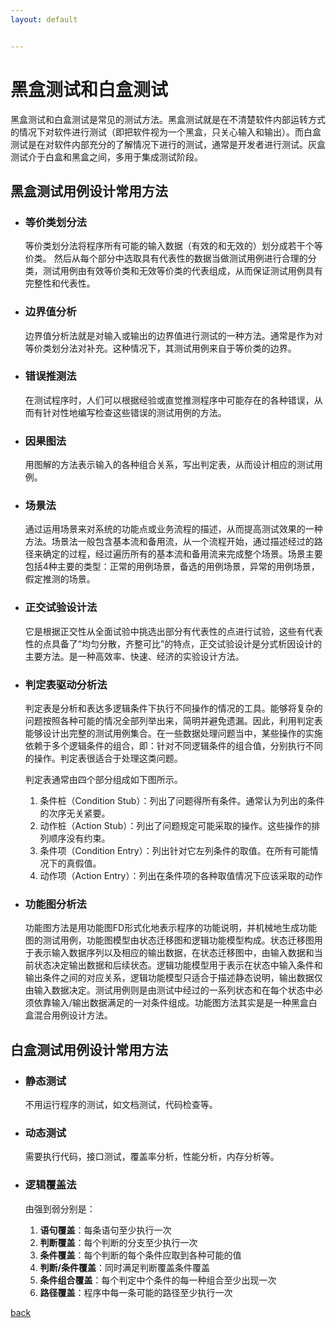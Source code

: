 ```yaml
---
layout: default


---
```


# 黑盒测试和白盒测试

黑盒测试和白盒测试是常见的测试方法。黑盒测试就是在不清楚软件内部运转方式的情况下对软件进行测试（即把软件视为一个黑盒，只关心输入和输出）。而白盒测试是在对软件内部充分的了解情况下进行的测试，通常是开发者进行测试。灰盒测试介于白盒和黑盒之间，多用于集成测试阶段。

## 黑盒测试用例设计常用方法

- ### 等价类划分法

  等价类划分法将程序所有可能的输入数据（有效的和无效的）划分成若干个等价类。 然后从每个部分中选取具有代表性的数据当做测试用例进行合理的分类，测试用例由有效等价类和无效等价类的代表组成，从而保证测试用例具有完整性和代表性。

- ### 边界值分析

  边界值分析法就是对输入或输出的边界值进行测试的一种方法。通常是作为对等价类划分法对补充。这种情况下，其测试用例来自于等价类的边界。

- ### 错误推测法

  在测试程序时，人们可以根据经验或直觉推测程序中可能存在的各种错误，从而有针对性地编写检查这些错误的测试用例的方法。

- ### 因果图法

  用图解的方法表示输入的各种组合关系，写出判定表，从而设计相应的测试用例。

- ### 场景法

  通过运用场景来对系统的功能点或业务流程的描述，从而提高测试效果的一种方法。场景法一般包含基本流和备用流，从一个流程开始，通过描述经过的路径来确定的过程，经过遍历所有的基本流和备用流来完成整个场景。场景主要包括4种主要的类型：正常的用例场景，备选的用例场景，异常的用例场景，假定推测的场景。

- ### 正交试验设计法

  它是根据正交性从全面试验中挑选出部分有代表性的点进行试验，这些有代表性的点具备了“均匀分散，齐整可比”的特点，正交试验设计是分式析因设计的主要方法。是一种高效率、快速、经济的实验设计方法。

- ### 判定表驱动分析法

  判定表是分析和表达多逻辑条件下执行不同操作的情况的工具。能够将复杂的问题按照各种可能的情况全部列举出来，简明并避免遗漏。因此，利用判定表能够设计出完整的测试用例集合。在一些数据处理问题当中，某些操作的实施依赖于多个逻辑条件的组合，即：针对不同逻辑条件的组合值，分别执行不同的操作。判定表很适合于处理这类问题。

  判定表通常由四个部分组成如下图所示。

  1. 条件桩（Condition Stub）：列出了问题得所有条件。通常认为列出的条件的次序无关紧要。
  2. 动作桩（Action Stub）：列出了问题规定可能采取的操作。这些操作的排列顺序没有约束。
  3. 条件项（Condition Entry）：列出针对它左列条件的取值。在所有可能情况下的真假值。
  4. 动作项（Action Entry）：列出在条件项的各种取值情况下应该采取的动作

- ### 功能图分析法

  功能图方法是用功能图FD形式化地表示程序的功能说明，并机械地生成功能图的测试用例，功能图模型由状态迁移图和逻辑功能模型构成。状态迁移图用于表示输入数据序列以及相应的输出数据，在状态迁移图中，由输入数据和当前状态决定输出数据和后续状态。逻辑功能模型用于表示在状态中输入条件和输出条件之间的对应关系，逻辑功能模型只适合于描述静态说明，输出数据仅由输入数据决定。测试用例则是由测试中经过的一系列状态和在每个状态中必须依靠输入/输出数据满足的一对条件组成。功能图方法其实是是一种黑盒白盒混合用例设计方法。

## 白盒测试用例设计常用方法

- ### 静态测试

  不用运行程序的测试，如文档测试，代码检查等。

- ### 动态测试

  需要执行代码，接口测试，覆盖率分析，性能分析，内存分析等。

- ### 逻辑覆盖法

  由强到弱分别是：

  1. **语句覆盖**：每条语句至少执行一次
  2. **判断覆盖**：每个判断的分支至少执行一次
  3. **条件覆盖**：每个判断的每个条件应取到各种可能的值
  4. **判断/条件覆盖**：同时满足判断覆盖条件覆盖
  5. **条件组合覆盖**：每个判定中个条件的每一种组合至少出现一次
  6. **路径覆盖**：程序中每一条可能的路径至少执行一次

[back](../)
